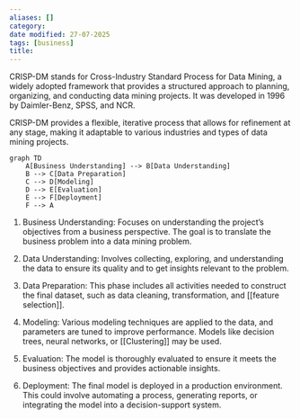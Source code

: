 ```yaml
---
aliases: []
category:
date modified: 27-07-2025
tags: [business]
title: 
---
```

CRISP-DM stands for Cross-Industry Standard Process for Data Mining, a widely adopted framework that provides a structured approach to planning, organizing, and conducting data mining projects. It was developed in 1996 by Daimler-Benz, SPSS, and NCR. 

CRISP-DM provides a flexible, iterative process that allows for refinement at any stage, making it adaptable to various industries and types of data mining projects.

```mermaid
graph TD
    A[Business Understanding] --> B[Data Understanding]
    B --> C[Data Preparation]
    C --> D[Modeling]
    D --> E[Evaluation]
    E --> F[Deployment]
    F --> A
```


1. Business Understanding: Focuses on understanding the project’s objectives from a business perspective. The goal is to translate the business problem into a data mining problem.
   
2. Data Understanding: Involves collecting, exploring, and understanding the data to ensure its quality and to get insights relevant to the problem.
   
3. Data Preparation: This phase includes all activities needed to construct the final dataset, such as data cleaning, transformation, and [[feature selection]].
   
4. Modeling: Various modeling techniques are applied to the data, and parameters are tuned to improve performance. Models like decision trees, neural networks, or [[Clustering]] may be used.
   
5. Evaluation: The model is thoroughly evaluated to ensure it meets the business objectives and provides actionable insights.
   
6. Deployment: The final model is deployed in a production environment. This could involve automating a process, generating reports, or integrating the model into a decision-support system.

